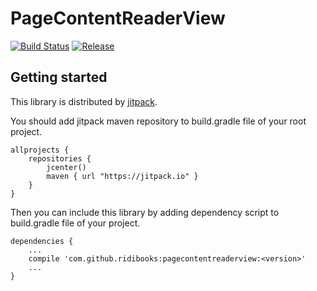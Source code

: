 # PageContentReaderView

[![Build Status](https://travis-ci.org/ridibooks/pagecontentreaderview.svg?branch=master)](https://travis-ci.org/ridibooks/pagecontentreaderview)
[![Release](https://jitpack.io/v/ridibooks/pagecontentreaderview.svg)](https://jitpack.io/#ridibooks/pagecontentreaderview)

## Getting started

This library is distributed by [jitpack](https://jitpack.io).

You should add jitpack maven repository to build.gradle file of your root project.

```
allprojects {
    repositories {
        jcenter()
        maven { url "https://jitpack.io" }
    }
}
```

Then you can include this library by adding dependency script to build.gradle file of your project.

```
dependencies {
    ...
    compile 'com.github.ridibooks:pagecontentreaderview:<version>'
    ...
}
```
